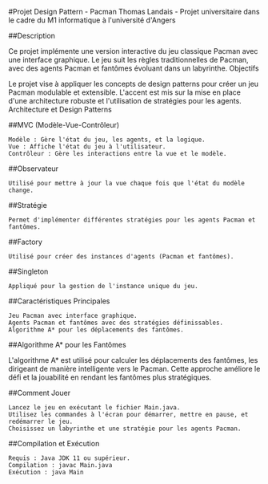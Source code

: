 #Projet Design Pattern - Pacman
Thomas Landais - Projet universitaire dans le cadre du M1 informatique à l'université d'Angers

##Description

Ce projet implémente une version interactive du jeu classique Pacman avec une interface graphique. Le jeu suit les règles traditionnelles de Pacman, avec des agents Pacman et fantômes évoluant dans un labyrinthe.
Objectifs

Le projet vise à appliquer les concepts de design patterns pour créer un jeu Pacman modulable et extensible. L'accent est mis sur la mise en place d'une architecture robuste et l'utilisation de stratégies pour les agents.
Architecture et Design Patterns

##MVC (Modèle-Vue-Contrôleur)

    Modèle : Gère l'état du jeu, les agents, et la logique.
    Vue : Affiche l'état du jeu à l'utilisateur.
    Contrôleur : Gère les interactions entre la vue et le modèle.

##Observateur

    Utilisé pour mettre à jour la vue chaque fois que l'état du modèle change.

##Stratégie

    Permet d'implémenter différentes stratégies pour les agents Pacman et fantômes.

##Factory

    Utilisé pour créer des instances d'agents (Pacman et fantômes).

##Singleton

    Appliqué pour la gestion de l'instance unique du jeu.

##Caractéristiques Principales

    Jeu Pacman avec interface graphique.
    Agents Pacman et fantômes avec des stratégies définissables.
    Algorithme A* pour les déplacements des fantômes.

##Algorithme A* pour les Fantômes

L'algorithme A* est utilisé pour calculer les déplacements des fantômes, les dirigeant de manière intelligente vers le Pacman. Cette approche améliore le défi et la jouabilité en rendant les fantômes plus stratégiques.

##Comment Jouer

    Lancez le jeu en exécutant le fichier Main.java.
    Utilisez les commandes à l'écran pour démarrer, mettre en pause, et redémarrer le jeu.
    Choisissez un labyrinthe et une stratégie pour les agents Pacman.

##Compilation et Exécution

    Requis : Java JDK 11 ou supérieur.
    Compilation : javac Main.java
    Exécution : java Main